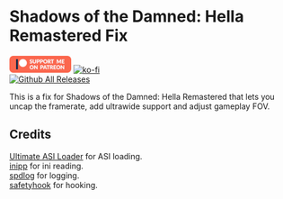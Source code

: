 # Shadows of the Damned: Hella Remastered Fix
[![Patreon-Button](https://raw.githubusercontent.com/Lyall/SotDFix/refs/heads/master/.github/Patreon-Button.png)](https://www.patreon.com/Wintermance) [![ko-fi](https://ko-fi.com/img/githubbutton_sm.svg)](https://ko-fi.com/W7W01UAI9)<br />
[![Github All Releases](https://img.shields.io/github/downloads/Lyall/SotDFix/total.svg)](https://github.com/Lyall/SotDFix/releases)

This is a fix for Shadows of the Damned: Hella Remastered that lets you uncap the framerate, add ultrawide support and adjust gameplay FOV.

## Credits
[Ultimate ASI Loader](https://github.com/ThirteenAG/Ultimate-ASI-Loader) for ASI loading. <br />
[inipp](https://github.com/mcmtroffaes/inipp) for ini reading. <br />
[spdlog](https://github.com/gabime/spdlog) for logging. <br />
[safetyhook](https://github.com/cursey/safetyhook) for hooking.
